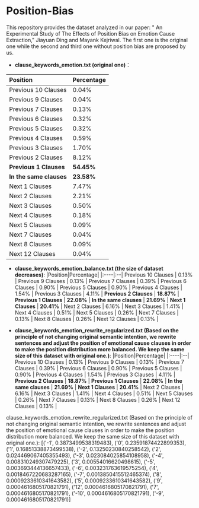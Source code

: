 # Position-Bias

This repository provides the dataset analyzed in our paper: " An Experimental Study of The Effects of Position Bias on Emotion Cause Extraction," Jiayuan Ding and Mayank Kejriwal. The first one is the original one while the second and third one without position bias are proposed by us.

- **clause_keywords_emotion.txt (original one)**：

|Position|Percentage|
|:----|:--|
Previous 10 Clauses |  0.04\% |
Previous 9 Clauses |  0.04\% |
Previous 7 Clauses |  0.13\% |
Previous 6 Clauses |  0.32\% |
Previous 5 Clauses |  0.32\% |
Previous 4 Clauses |  0.59\% |
Previous 3 Clauses |  1.70\% |
Previous 2 Clauses |  8.12\% |
**Previous 1 Clauses** | **54.45\%** |
**In the same clauses** |  **23.58\%** |
Next 1 Clauses |  7.47\% |
Next 2 Clauses |  2.21\% |
Next 3 Clauses |  0.50\% |
Next 4 Clauses |  0.18\% |
Next 5 Clauses |  0.09\% |
Next 7 Clauses |  0.04\% |
Next 8 Clauses |  0.09\% |
Next 12 Clauses |  0.04\% |


- **clause_keywords_emotion_balance.txt (the size of dataset decreases)**:
|Position|Percentage|
|:----|:--|
Previous 10 Clauses |  0.13\% |
Previous 9 Clauses |  0.13\% |
Previous 7 Clauses |  0.39\% |
Previous 6 Clauses |  0.90\% |
Previous 5 Clauses |  0.90\% |
Previous 4 Clauses |  1.54\% |
Previous 3 Clauses |  4.11\% |
**Previous 2 Clauses** |  **18.87\%** |
**Previous 1 Clauses** | **22.08\%** |
**In the same clauses** |  **21.69\%** |
**Next 1 Clauses** |  **20.41\%** |
Next 2 Clauses |  6.16\% |
Next 3 Clauses |  1.41\% |
Next 4 Clauses |  0.51\% |
Next 5 Clauses |  0.26\% |
Next 7 Clauses |  0.13\% |
Next 8 Clauses |  0.26\% |
Next 12 Clauses |  0.13\% |

- **clause_keywords_emotion_rewrite_regularized.txt (Based on the principle of not changing original semantic intention, we rewrite sentences and adjust the position of emotional cause clauses in order to make the position distribution more balanced. We keep the same size of this dataset with original one.)**:
|Position|Percentage|
|:----|:--|
Previous 10 Clauses |  0.13\% |
Previous 9 Clauses |  0.13\% |
Previous 7 Clauses |  0.39\% |
Previous 6 Clauses |  0.90\% |
Previous 5 Clauses |  0.90\% |
Previous 4 Clauses |  1.54\% |
Previous 3 Clauses |  4.11\% |
**Previous 2 Clauses** |  **18.87\%** |
**Previous 1 Clauses** | **22.08\%** |
**In the same clauses** |  **21.69\%** |
**Next 1 Clauses** |  **20.41\%** |
Next 2 Clauses |  6.16\% |
Next 3 Clauses |  1.41\% |
Next 4 Clauses |  0.51\% |
Next 5 Clauses |  0.26\% |
Next 7 Clauses |  0.13\% |
Next 8 Clauses |  0.26\% |
Next 12 Clauses |  0.13\% |


clause_keywords_emotion_rewrite_regularized.txt (Based on the principle of not changing original semantic intention, we rewrite sentences and adjust the position of emotional cause clauses in order to make the position distribution more balanced. We keep the same size of this dataset with original one.):
[('-1', 0.3873499538319483), ('0', 0.23591874422899353), ('1', 0.16851338873499538), ('-2', 0.13250230840258542), ('2', 0.024469067405355493), ('-3', 0.023084025854108958), ('-4', 0.008310249307479225), ('3', 0.00554016620498615), ('-5', 0.003693444136657433), ('-6', 0.003231763619575254), ('4', 0.0018467220683287165), ('-7', 0.0013850415512465374), ('8', 0.0009233610341643582), ('5', 0.0009233610341643582), ('9', 0.0004616805170821791), ('12', 0.0004616805170821791), ('7', 0.0004616805170821791), ('-10', 0.0004616805170821791), ('-9', 0.0004616805170821791)]


